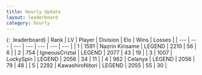 ```yaml
---
title: Hourly Update
layout: leaderboard
category: hourly
---
```


{: .leaderboard}
| Rank | LV | Player | Division | Elo | Wins | Losses |
| --- | --- | --- | --- | --- | --- | --- |
| <span data-change="0">1</span> | 1591 | <span title="ID: 315148">Nazrin Kirisame</span> | LEGEND | <span data-change="0">2210</span> | <span data-change="0">56</span> | <span data-change="0">6</span> |
| <span data-change="0">2</span> | 754 | <span title="ID: 69018">IgneousCriztal</span> | LEGEND | <span data-change="0">2077</span> | <span data-change="0">43</span> | <span data-change="0">19</span> |
| <span data-change="0">3</span> | 1007 | <span title="ID: 498412">LuckySpin</span> | LEGEND | <span data-change="0">2056</span> | <span data-change="0">34</span> | <span data-change="0">11</span> |
| <span data-change="0">4</span> | 962 | <span title="ID: 222362">Celanya</span> | LEGEND | <span data-change="0">2056</span> | <span data-change="0">79</span> | <span data-change="0">48</span> |
| <span data-change="0">5</span> | 2292 | <span title="ID: 164871">KawashiroNitori</span> | LEGEND | <span data-change="0">2055</span> | <span data-change="0">55</span> | <span data-change="0">30</span> |